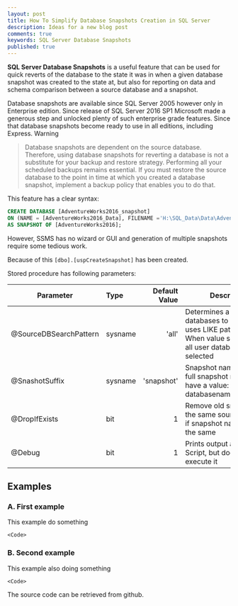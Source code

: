 ```yaml
---
layout: post
title: How To Simplify Database Snapshots Creation in SQL Server
description: Ideas for a new blog post
comments: true
keywords: SQL Server Database Snapshots
published: true
---
```


**SQL Server Database Snapshots** is a useful feature that can be used for quick reverts of the database to the state it was in when a given database snapshot was created to the state at, but also for reporting on data and schema comparison between a source database and a snapshot.

Database snapshots are available since SQL Server 2005 however only in Enterprise edition. Since release of SQL Server 2016 SP1 Microsoft made a generous step and unlocked plenty of such enterprise grade features. Since that database snapshots become ready to use in all editions, including Express. 
Warning

> Database snapshots are dependent on the source database. Therefore, using database snapshots for reverting a database is not a substitute for your backup and restore strategy. Performing all your scheduled backups remains essential. If you must restore the source database to the point in time at which you created a database snapshot, implement a backup policy that enables you to do that.

This feature has a clear syntax:

```sql
CREATE DATABASE [AdventureWorks2016_snapshot] 
ON (NAME = [AdventureWorks2016_Data], FILENAME ='H:\SQL_Data\Data\AdventureWorks2016_Data.mdf.snapshot')
AS SNAPSHOT OF [AdventureWorks2016];
```

However, SSMS has no wizard or GUI and generation of multiple snapshots require some tedious work.

Because of this `[dbo].[uspCreateSnapshot]` has been created. 

Stored procedure has following parameters:

| Parameter               | Type    | Default Value | Description      |
| ----------------------- |:--------| -------------:| ---------------- |
| @SourceDBSearchPattern  | sysname | 'all'         | Determines a list of databases to process, it uses LIKE pattern seach. When value set to All then all user databases selected                 | 
| @SnashotSuffix          | sysname | 'snapshot'    | Snapshot name suffix, the full snapshot name will have a value: databasename_suffixname                 |
| @DropIfExists           | bit     | 1             | Remove old snapshot on the same source database if  snapshot name is also the same                 |
| @Debug                  | bit     | 1             |  Prints output as SQL Script, but does not execute it                |




## Examples

### A.	First example

This example do something

`<Code>`

### B.	Second example
This example also doing something

`<Code>`

The source code can be retrieved from github.
